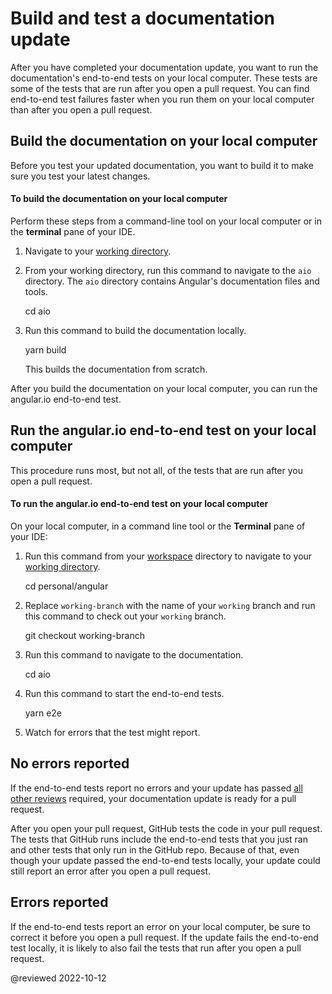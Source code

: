 # Build and test a documentation update

<!-- markdownLint-disable MD001 -->
<!-- markdownLint-disable MD033 -->

After you have completed your documentation update, you want to run the documentation's end-to-end tests on your local computer. These tests are some of the tests that are run after you open a pull request. You can find end-to-end test failures faster when you run them on your local computer than after you open a pull request.

## Build the documentation on your local computer

Before you test your updated documentation, you want to build it to make sure you test your latest changes.

#### To build the documentation on your local computer

<!-- vale Angular.Google_WordListSuggestions = NO -->

Perform these steps from a command-line tool on your local computer or in the **terminal** pane of your IDE.

<!-- vale Angular.Google_WordListSuggestions = YES -->

1. Navigate to your [working directory](guide/doc-prepare-to-edit#doc-working-directory).
2. From your working directory, run this command to navigate to the `aio` directory. The `aio` directory contains Angular's documentation files and tools.

    <code-example language="shell">

    cd aio

    </code-example>

3. Run this command to build the documentation locally.

    <code-example language="shell">

    yarn build

    </code-example>

    This builds the documentation from scratch.

After you build the documentation on your local computer, you can run the angular.io end-to-end test.

## Run the angular.io end-to-end test on your local computer

This procedure runs most, but not all, of the tests that are run after you open a pull request.

#### To run the angular.io end-to-end test on your local computer

On your local computer, in a command line tool or the **Terminal** pane of your IDE:

1.  Run this command from your [workspace](guide/doc-prepare-to-edit#create-a-git-workspace-on-your-local-computer) directory to navigate to your [working directory](guide/doc-prepare-to-edit#doc-working-directory).

    <code-example format="shell" language="shell">

    cd personal/angular

    </code-example>

1.  Replace `working-branch` with the name of your `working` branch and run this command to check out your `working` branch.

    <code-example format="shell" language="shell">

    git checkout working-branch

    </code-example>

1.  Run this command to navigate to the documentation.

    <code-example format="shell" language="shell">

    cd aio

    </code-example>

1.  Run this command to start the end-to-end tests.

    <code-example format="shell" language="shell">

    yarn e2e

    </code-example>

1.  Watch for errors that the test might report.

## No errors reported

If the end-to-end tests report no errors and your update has passed [all other reviews](guide/doc-editing#test-your-documentation) required,
your documentation update is ready for a pull request.

After you open your pull request, GitHub tests the code in your pull request.
The tests that GitHub runs include the end-to-end tests that you just ran and other tests that only run in the GitHub repo.
Because of that, even though your update passed the end-to-end tests locally, your update could still report an error after you open a pull request.

## Errors reported

If the end-to-end tests report an error on your local computer, be sure to correct it before you open a pull request.
If the update fails the end-to-end test locally, it is likely to also fail the tests that run after you open a pull request.

<!-- links -->

<!-- external links -->

<!-- end links -->

@reviewed 2022-10-12
